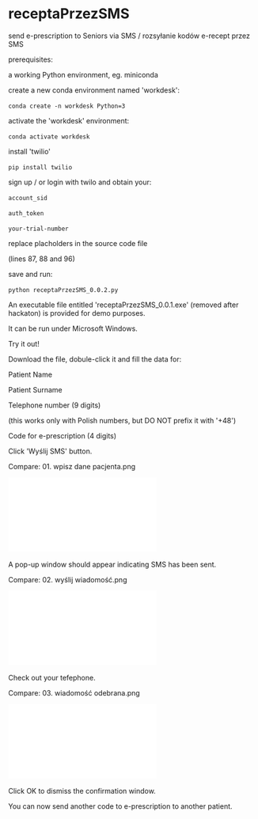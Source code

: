 # receptaPrzezSMS
send e-prescription to Seniors via SMS / rozsyłanie kodów e-recept przez SMS

prerequisites:

a working Python environment, eg. miniconda

create a new conda environment named 'workdesk':

`conda create -n workdesk Python=3`

activate the 'workdesk' environment:

`conda activate workdesk`

install 'twilio'

`pip install twilio`

sign up / or login with twilo and obtain your:

`account_sid`

`auth_token`

`your-trial-number`

replace placholders in the source code file

(lines 87, 88 and 96)

save and run:

`python receptaPrzezSMS_0.0.2.py`

An executable file entitled 'receptaPrzezSMS_0.0.1.exe' (removed after hackaton) is provided for demo purposes.

It can be run under Microsoft Windows.

Try it out!

Download the file, dobule-click it and fill the data for:

Patient Name

Patient Surname

Telephone number (9 digits)

(this works only with Polish numbers, but DO NOT prefix it with '+48')

Code for e-prescription (4 digits)

Click 'Wyślij SMS' button.

Compare: 01. wpisz dane pacjenta.png

![alt text](01.%20wpisz%20dane%20-redacted.pdf)

A pop-up window should appear indicating SMS has been sent.

Compare: 02. wyślij wiadomość.png

![alt text](02.%20wy%C5%9Blij%20wiadomo%C5%9B%C4%87-redacted.pdf)

Check out your tefephone.

Compare: 03. wiadomość odebrana.png

![alt text](03.%20wiadomo%C5%9B%C4%87%20odebrana-redacted.pdf)

Click OK to dismiss the confirmation window.

You can now send another code to e-prescription to another patient.
